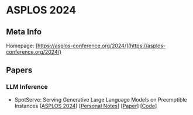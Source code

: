 # ASPLOS 2024

## Meta Info

Homepage: [https://asplos-conference.org/2024/](https://asplos-conference.org/2024/)

## Papers

### LLM Inference

* SpotServe: Serving Generative Large Language Models on Preemptible Instances ([ASPLOS 2024](./)) \[[Personal Notes](spotserve.md)] \[[Paper](https://arxiv.org/abs/2311.15566)] \[[Code](https://github.com/Hsword/SpotServe)]
